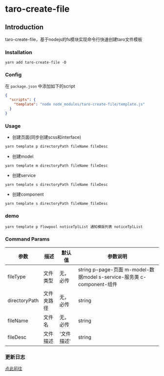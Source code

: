 # taro-create-file

## Introduction

taro-create-file，基于nodejs的fs模块实现命令行快速创建taro文件模板

### Installation

```shell
yarn add taro-create-file -D
```

### Config

在 `package.json` 中添加如下的script

```json
{
  "scripts": {
    "template": "node node_modules/taro-create-file/template.js"
  }
}
```

### Usage

- 创建页面(同步创建scss和interface)

```bash
yarn template p directoryPath fileName fileDesc
```

- 创建model

```shell
yarn template m directoryPath fileName fileDesc
```

- 创建service

```shell
yarn template s directoryPath fileName fileDesc
```

- 创建component

```shell
yarn template s directoryPath fileName fileDesc
```

### demo

```shell
yarn template p flowpool noticeTplList 通知模版列表 noticeTplList
```

### Command Params

|参数|描述|默认值|参数说明|
|---|---|---|---|
|fileType|文件类型|无，必传|string p-page-页面 m-model-数据model s-service-服务类 c-component-组件|
|directoryPath|文件夹路径|无，必传|string|
|fileName|文件名|无，必传|string|
|fileDesc|文件描述|'文件描述'|string|

### 更新日志

[点此前往](./CHANGELOG.md)
